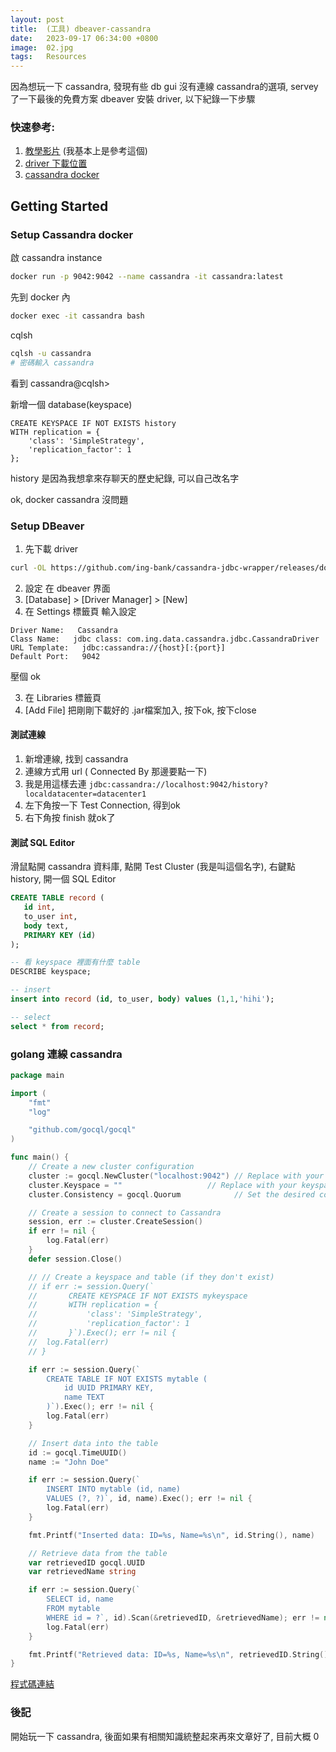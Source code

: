 ```yaml
---
layout: post
title:  (工具) dbeaver-cassandra
date:   2023-09-17 06:34:00 +0800
image:  02.jpg
tags:   Resources
---
```


因為想玩一下 cassandra, 發現有些 db gui 沒有連線 cassandra的選項, servey 了一下最後的免費方案 dbeaver 安裝 driver,  以下紀錄一下步驟

### 快速參考:
1. [教學影片](https://www.youtube.com/watch?v=OFST8Bt9J5Q) (我基本上是參考這個)
2. [driver 下載位置](https://github.com/ing-bank/cassandra-jdbc-wrapper/releases/download/v4.10.0/cassandra-jdbc-wrapper-4.10.0-bundle.jar)
3. [cassandra docker](https://hub.docker.com/_/cassandra)

## Getting Started

### Setup Cassandra docker
啟 cassandra instance
```bash
docker run -p 9042:9042 --name cassandra -it cassandra:latest
```
先到 docker 內
```bash
docker exec -it cassandra bash
```
cqlsh
```bash
cqlsh -u cassandra
# 密碼輸入 cassandra
```
看到 cassandra@cqlsh>

新增一個 database(keyspace)
```
CREATE KEYSPACE IF NOT EXISTS history
WITH replication = {
    'class': 'SimpleStrategy',
    'replication_factor': 1
};
```
history 是因為我想拿來存聊天的歷史紀錄, 可以自己改名字

ok, docker cassandra 沒問題

### Setup DBeaver 
1. 先下載 driver
```bash
curl -OL https://github.com/ing-bank/cassandra-jdbc-wrapper/releases/download/v4.10.0/cassandra-jdbc-wrapper-4.10.0-bundle.jar
```

2. 設定
在 dbeaver 界面
1.  [Database] > [Driver Manager] > [New]
2. 在 Settings 標籤頁
輸入設定
```
Driver Name:   Cassandra
Class Name:   jdbc class: com.ing.data.cassandra.jdbc.CassandraDriver
URL Template:   jdbc:cassandra://{host}[:{port}]
Default Port:   9042
```
壓個 ok

3. 在 Libraries 標籤頁
4. [Add File] 把剛剛下載好的 .jar檔案加入, 按下ok, 按下close

#### 測試連線 
1. 新增連線, 找到 cassandra
2. 連線方式用 url ( Connected By 那邊要點一下)
3. 我是用這樣去連 `jdbc:cassandra://localhost:9042/history?localdatacenter=datacenter1`
4. 左下角按一下 Test Connection, 得到ok
5. 右下角按 finish 就ok了


#### 測試 SQL Editor
滑鼠點開 cassandra 資料庫, 點開 Test Cluster (我是叫這個名字), 右鍵點 history, 開一個 SQL Editor
```sql
CREATE TABLE record (
   id int, 
   to_user int, 
   body text, 
   PRIMARY KEY (id)
);

-- 看 keyspace 裡面有什麼 table
DESCRIBE keyspace;

-- insert
insert into record (id, to_user, body) values (1,1,'hihi');

-- select
select * from record;
```


### golang 連線 cassandra
```go
package main

import (
	"fmt"
	"log"

	"github.com/gocql/gocql"
)

func main() {
	// Create a new cluster configuration
	cluster := gocql.NewCluster("localhost:9042") // Replace with your Cassandra cluster address
	cluster.Keyspace = ""                   // Replace with your keyspace name
	cluster.Consistency = gocql.Quorum            // Set the desired consistency level

	// Create a session to connect to Cassandra
	session, err := cluster.CreateSession()
	if err != nil {
		log.Fatal(err)
	}
	defer session.Close()

	// // Create a keyspace and table (if they don't exist)
	// if err := session.Query(`
	//       CREATE KEYSPACE IF NOT EXISTS mykeyspace
	//       WITH replication = {
	//           'class': 'SimpleStrategy',
	//           'replication_factor': 1
	//       }`).Exec(); err != nil {
	// 	log.Fatal(err)
	// }

	if err := session.Query(`
        CREATE TABLE IF NOT EXISTS mytable (
            id UUID PRIMARY KEY,
            name TEXT
        )`).Exec(); err != nil {
		log.Fatal(err)
	}

	// Insert data into the table
	id := gocql.TimeUUID()
	name := "John Doe"

	if err := session.Query(`
        INSERT INTO mytable (id, name)
        VALUES (?, ?)`, id, name).Exec(); err != nil {
		log.Fatal(err)
	}

	fmt.Printf("Inserted data: ID=%s, Name=%s\n", id.String(), name)

	// Retrieve data from the table
	var retrievedID gocql.UUID
	var retrievedName string

	if err := session.Query(`
        SELECT id, name
        FROM mytable
        WHERE id = ?`, id).Scan(&retrievedID, &retrievedName); err != nil {
		log.Fatal(err)
	}

	fmt.Printf("Retrieved data: ID=%s, Name=%s\n", retrievedID.String(), retrievedName)
}

```


[程式碼連結](https://github.com/cbot918/dbs/tree/main/cassandra)

### 後記
開始玩一下 cassandra, 後面如果有相關知識統整起來再來文章好了, 目前大概 0